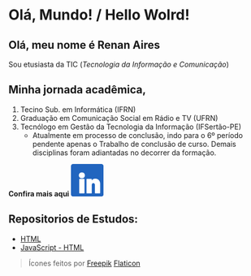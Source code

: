 
# Olá, Mundo! / Hello Wolrd!

## Olá, meu nome é Renan Aires
Sou etusiasta da TIC (_Tecnologia da Informação e Comunicação_)

## Minha jornada acadêmica,
1. Tecino Sub. em Informática (IFRN)
2. Graduação em Comunicação Social em Rádio e TV (UFRN)
3. Tecnólogo em Gestão da Tecnologia da Informação (IFSertão-PE)
    - Atualmente em processo de conclusão, indo para o 6º período pendente apenas o Trabalho de conclusão de curso. Demais disciplinas foram adiantadas no decorrer da formação.

**Confira mais aqui** [![Linkedin](https://github.com/renanairestic/Ola-Mundo/blob/648d631b37c28c36a0986072c631e041cea76b15/assets/in.png)](https://www.linkedin.com/in/renan-aires-tic/ "Conecte-se")


## Repositorios de Estudos:

*  [HTML](https://github.com/renanairestic/Ola-Mundo/blob/826807113dbd0bb34e4bea2d6da156b93b00c0fd/site-exemplos/html/index.html 'Acesse o repositório')
* [JavaScript - HTML](https://github.com/renanairestic/Ola-Mundo/blob/826807113dbd0bb34e4bea2d6da156b93b00c0fd/site-exemplos/js/index.html 'Acesse o repositório')

> Ícones feitos por [Freepik](https://www.flaticon.com/br/autores/freepik "Freepik") [Flaticon](https://www.flaticon.com/br/ "www.flaticon.com") 
